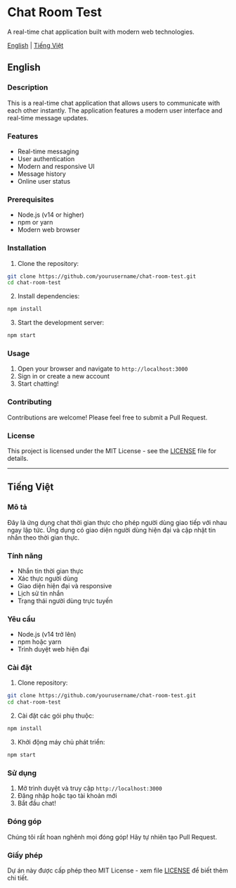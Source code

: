 # Chat Room Test

A real-time chat application built with modern web technologies.

[English](#english) | [Tiếng Việt](#tiếng-việt)

## English

### Description
This is a real-time chat application that allows users to communicate with each other instantly. The application features a modern user interface and real-time message updates.

### Features
- Real-time messaging
- User authentication
- Modern and responsive UI
- Message history
- Online user status

### Prerequisites
- Node.js (v14 or higher)
- npm or yarn
- Modern web browser

### Installation
1. Clone the repository:
```bash
git clone https://github.com/yourusername/chat-room-test.git
cd chat-room-test
```

2. Install dependencies:
```bash
npm install
```

3. Start the development server:
```bash
npm start
```

### Usage
1. Open your browser and navigate to `http://localhost:3000`
2. Sign in or create a new account
3. Start chatting!

### Contributing
Contributions are welcome! Please feel free to submit a Pull Request.

### License
This project is licensed under the MIT License - see the [LICENSE](LICENSE) file for details.

---

## Tiếng Việt

### Mô tả
Đây là ứng dụng chat thời gian thực cho phép người dùng giao tiếp với nhau ngay lập tức. Ứng dụng có giao diện người dùng hiện đại và cập nhật tin nhắn theo thời gian thực.

### Tính năng
- Nhắn tin thời gian thực
- Xác thực người dùng
- Giao diện hiện đại và responsive
- Lịch sử tin nhắn
- Trạng thái người dùng trực tuyến

### Yêu cầu
- Node.js (v14 trở lên)
- npm hoặc yarn
- Trình duyệt web hiện đại

### Cài đặt
1. Clone repository:
```bash
git clone https://github.com/yourusername/chat-room-test.git
cd chat-room-test
```

2. Cài đặt các gói phụ thuộc:
```bash
npm install
```

3. Khởi động máy chủ phát triển:
```bash
npm start
```

### Sử dụng
1. Mở trình duyệt và truy cập `http://localhost:3000`
2. Đăng nhập hoặc tạo tài khoản mới
3. Bắt đầu chat!

### Đóng góp
Chúng tôi rất hoan nghênh mọi đóng góp! Hãy tự nhiên tạo Pull Request.

### Giấy phép
Dự án này được cấp phép theo MIT License - xem file [LICENSE](LICENSE) để biết thêm chi tiết.